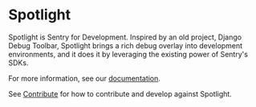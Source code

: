 # Spotlight

Spotlight is Sentry for Development. Inspired by an old project, Django Debug Toolbar, Spotlight brings a rich debug
overlay into development environments, and it does it by leveraging the existing power of Sentry's SDKs.

For more information, see our [documentation](https://spotlightjs.com/about/).

See [Contribute](https://spotlightjs.com/contribute/) for how to contribute and develop against Spotlight.

